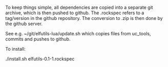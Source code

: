 To keep things simple, all dependencies are copied into a separate git
archive, which is then pushed to github.  The .rockspec refers to a
tag/version in the github repository. The conversion to .zip is then
done by the github server.

See e.g. ~/git/elfutils-lua/update.sh which copies files from
uc_tools, commits and pushes to github.

To install:

./install.sh elfutils-0.1-1.rockspec 

